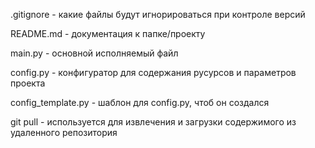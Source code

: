 .gitignore - какие файлы будут игнорироваться при контроле версий

README.md - документация к папке/проекту

main.py - основной исполняемый файл

config.py - конфигуратор для содержания русурсов и параметров проекта

config_template.py - шаблон для config.py, чтоб он создался

git pull - используется для извлечения и загрузки содержимого из удаленного репозитория
